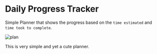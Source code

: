 # Daily Progress Tracker

Simple Planner that shows the progress based on the `time estimated` and `time took to complete`.


![plan](https://user-images.githubusercontent.com/26375997/43012766-a9f1a71e-8c64-11e8-9eec-bd4c6789d70f.png)

This is very simple and yet a cute planner.
